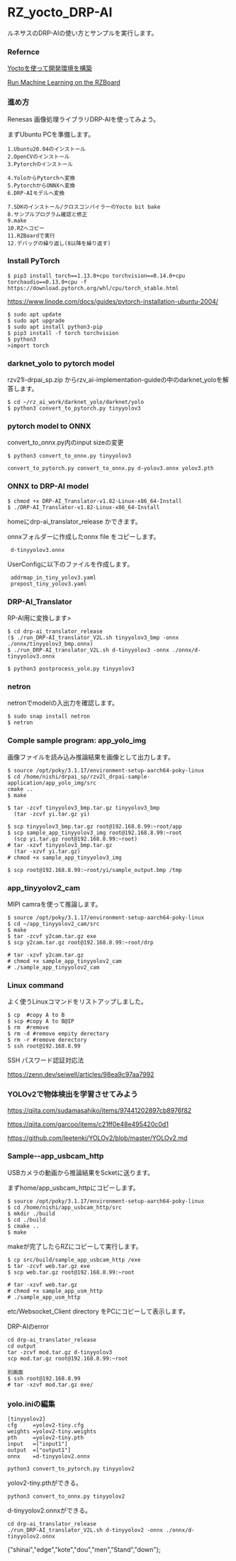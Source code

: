 # RZ_yocto_DRP-AI

ルネサスのDRP-AIの使い方とサンプルを実行します。

### Refernce

[Yoctoを使って開発環境を構築](https://qiita.com/Lathe/items/63bed2701d91e098761c)

[Run Machine Learning on the RZBoard](https://www.hackster.io/monica/run-machine-learning-on-the-rzboard-326098)

### 進め方

Renesas 画像処理ライブラリDRP-AIを使ってみよう。

まずUbuntu PCを準備します。
```
1.Ubuntu20.04のインストール
2.OpenCVのインストール
3.Pytorchのインストール

4.YoloからPytorchへ変換
5.PytorchからONNXへ変換
6.DRP-AIモデルへ変換

7.SDKのインストール/クロスコンパイラーのYocto bit bake
8.サンプルプログラム確認と修正
9.make
10.RZへコピー
11.RZBoardで実行
12.デバッグの繰り返し(8以降を繰り返す)
```

### Install PyTorch

```
$ pip3 install torch==1.13.0+cpu torchvision==0.14.0+cpu torchaudio==0.13.0+cpu -f https://download.pytorch.org/whl/cpu/torch_stable.html
```

https://www.linode.com/docs/guides/pytorch-installation-ubuntu-2004/
```
$ sudo apt update
$ sudo apt upgrade
$ sudo apt install python3-pip
$ pip3 install -f torch torchvision
$ python3
>import torch
```

### darknet_yolo to pytorch model

rzv21l-drpai_sp.zip からrzv_ai-implementation-guideの中のdarknet_yoloを解答します。

```
$ cd ~/rz_ai_work/darknet_yolo/darknet/yolo
$ python3 convert_to_pytorch.py tinyyolov3

```

### pytorch model to ONNX

convert_to_onnx.py内のinput sizeの変更

```
$ python3 convert_to_onnx.py tinyyolov3

convert_to_pytorch.py convert_to_onnx.py d-yolov3.onnx yolov3.pth
```

### ONNX to DRP-AI model

```
$ chmod +x DRP-AI_Translator-v1.82-Linux-x86_64-Install
$ ./DRP-AI_Translator-v1.82-Linux-x86_64-Install
```
 homeにdrp-ai_translator_release かできます。

 onnxフォルダーに作成したonnx file をコピーします。
```
 d-tinyyolov3.onnx
```
UserConfigに以下のファイルを作成します。
```
 addrmap_in_tiny_yolov3.yaml
 prepost_tiny_yolov3.yaml
```

### DRP-AI_Translator

RP-AI用に変換します>
```
$ cd drp-ai_translator_release
($ ./run_DRP-AI_translator_V2L.sh tinyyolov3_bmp -onnx ./onnx/tinyyolov3_bmp.onnx)
$ ./run_DRP-AI_translator_V2L.sh d-tinyyolov3 -onnx ./onnx/d-tinyyolov3.onnx

$ python3 postprocess_yolo.py tinyyolov3
```

### netron

netronでmodelの入出力を確認します。

```
$ sudo snap install netron
$ netron
```

### Comple sample program: app_yolo_img

画像ファイルを読み込み推論結果を画像として出力します。
```
$ source /opt/poky/3.1.17/environment-setup-aarch64-poky-linux
$ cd /home/nishi/drpai_sp/rzv2l_drpai-sample-application/app_yolo_img/src
cmake ..
$ make

$ tar -zcvf tinyyolov3_bmp.tar.gz tinyyolov3_bmp
  (tar -zcvf yi.tar.gz yi)

$ scp tinyyolov3_bmp.tar.gz root@192.168.8.99:~root/app
$ scp sample_app_tinyyolov3_img root@192.168.8.99:~root
  (scp yi.tar.gz root@192.168.8.99:~root)
# tar -xzvf tinyyolov3_bmp.tar.gz
  (tar -xzvf yi.tar.gz)
# chmod +x sample_app_tinyyolov3_img

$ scp root@192.168.8.99:~root/yi/sample_output.bmp /tmp

```
### app_tinyyolov2_cam

MIPI camraを使って推論します。

```
$ source /opt/poky/3.1.17/environment-setup-aarch64-poky-linux
$ cd ~/app_tinyyolov2_cam/src
$ make
$ tar -zcvf y2cam.tar.gz exe
$ scp y2cam.tar.gz root@192.168.8.99:~root/drp

# tar -xzvf y2cam.tar.gz
# chmod +x sample_app_tinyyolov2_cam
# ./sample_app_tinyyolov2_cam
```


### Linux command

よく使うLinuxコマンドをリストアップしました。
```
$ cp  #copy A to B 
$ scp #copy A to B@IP
$ rm  #remove
$ rm -d #remove empity derectory
$ rm -r #remove derectory
S ssh root@192.168.8.99
```

SSH パスワード認証対応法

https://zenn.dev/seiwell/articles/98ea9c97aa7992


### YOLOv2で物体検出を学習させてみよう

https://qiita.com/sudamasahiko/items/97441202897cb8976f82

https://qiita.com/garcoo/items/c21ff0e48e495420c0d1

https://github.com/leetenki/YOLOv2/blob/master/YOLOv2.md


### Sample--app_usbcam_http

USBカメラの動画から推論結果をScketに送ります。

まずhome/app_usbcam_httpにコピーします。

```
$ source /opt/poky/3.1.17/environment-setup-aarch64-poky-linux
$ cd /home/nishi/app_usbcam_http/src
$ mkdir ./build
$ cd ./build
$ cmake ..
$ make
```

makeが完了したらRZにコピーして実行します。

```
$ cp src/build/sample_app_usbcam_http /exe
$ tar -zcvf web.tar.gz exe
$ scp web.tar.gz root@192.168.8.99:~root

# tar -xzvf web.tar.gz
# chmod +x sample_app_usm_http
# ./sample_app_usm_http
```

etc/Websocket_Client directory をPCにコピーして表示します。

DRP-AIのerror
```
cd drp-ai_translator_release
cd output
tar -zcvf mod.tar.gz d-tinyyolov3
scp mod.tar.gz root@192.168.8.99:~root

別画面
$ ssh root@192.168.8.99
# tar -xzvf mod.tar.gz exe/
```

### yolo.iniの編集
```
[tinyyolov2]
cfg     =yolov2-tiny.cfg
weights =yolov2-tiny.weights
pth     =yolov2-tiny.pth
input   =["input1"]
output  =["output1"]
onnx    =d-tinyyolov2.onnx
```

```
python3 convert_to_pytorch.py tinyyolov2
```
yolov2-tiny.pthができる。
```
python3 convert_to_onnx.py tinyyolov2
```
d-tinyyolov2.onnxができる。

```
cd drp-ai_translator_release
./run_DRP-AI_translator_V2L.sh d-tinyyolov2 -onnx ./onnx/d-tinyyolov2.onnx
```


{"shinai","edge","kote","dou","men","Stand","down"};


